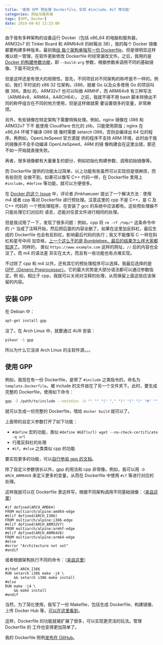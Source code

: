 ```yaml
---
title: '使用 GPP 预处理 Dockerfile，实现 #include、#if 等功能'
categories: 网站与服务端
tags: [GPP, Docker]
date: 2019-08-03 13:23:00
---
```


由于我有多种架构的设备运行 Docker（包括 x86_64 的电脑和服务器，ARM32v7 的 Tinker
Board 和 ARM64v8 的树莓派 3B），我的每个 Docker 镜像都要构建多种版本。最初我[给
每个架构单独写一份 Dockerfile][1]，但是很明显这样难以统一管理，在软件更新修改
Dockerfile 时经常漏改文件。之后，我用的是 [Docker 的构建参数功能][2]，即
`--build-arg` 参数，根据参数来调用不同的基础镜像、下载不同文件。

但是这样还是有很大的局限性。首先，不同项目对不同架构的称呼是不一样的。例如，我们
平时说的 x86 32 位架构，i386，就被 Go 以及众多使用 Go 的项目叫做 386。类似
的，ARM32v7 也可以叫做 ARMHF，而 ARM64v8 有三种写法（ARM64v8，ARM64，AARCH64）。
之前，我就不得不用 bash 脚本转换出不同的称呼组合在不同的地方使用，但是这样做就需
要设置很多的变量，非常麻烦。

另外，有些镜像在特定架构下需要特殊处理。例如，nginx 镜像在 i386 和 ARM32v7 下不
能使用 Cloudflare 优化的 zlib，只能使用原版；nginx 在 x86_64 环境下编译 i386 镜
像时需要 setarch i386，否则会编译出 64 位的程序。再例如，OpenLiteSpeed 官方源提
供的程序不支持 ARM 环境，此时由于我的镜像并不会手动编译 OpenLiteSpeed，ARM 的镜
像构建会在这里出错，那还不如一开始就直接失败。

再者，很多镜像都有大量重复的部分，例如初始化构建参数、调用初始镜像等。

而 Dockerfile 提供的功能太过简单，以上功能有些虽然可以实现但是很麻烦，而有些则完
全做不到。如果可以像写 C++ 代码一样，在 Dockerfile 里用上 `#include`，`#define`
等功能，就可以方便很多。

在 [Docker 的这个 Issue][3] 中，评论者 jfinkhaeuser 提出了一个解决方法：使用 m4
或者 cpp 等对 Dockerfile 进行预处理。注意这里的 cpp 不是 C++，是 C 及 C++ 代码的
一个预处理程序，在安装了 gcc 的系统中应该都有。这些预处理器不只能处理它们对应的
语言，还能对任意文件进行相同的处理。

但是我试用了一下，发现了很多问题：例如，cpp 将 `rm -rf /tmp/*` 这条命令中的 `/*`
当成了注释开始，然后把后面的内容全删了。如果在这里加反斜杠，最后生成的
Dockerfile 也会有反斜杠，影响最后代码的执行；我又不能像写 C 一样在斜杠和星号中间
加空格，[上一个这么干的是 Bumblebee，最后的结果怎么样大家都知道了][4]。同样的，
类似 `https://www.example.com` 这样的网址，`//` 后的内容也全没了。而 m4 的语法差
异实在太大，而且有一些功能也有点难实现。

不过除了 cpp 和 m4 以外，还有其它的预处理程序可以选择。我最后选择的是
[GPP（Generic Preprocessor）][5]。它的最大优势是大部分语法都可以通过参数指定。例
如，相比于 cpp，我就可以关闭对注释的处理，从而保留上面这些应该保留的内容。

## 安装 GPP

在 Debian 中：

```bash
apt-get install gpp
```

没了。在 Arch Linux 中，就要通过 AUR 安装：

```bash
pikaur -S gpp
```

所以为什么它没进 Arch Linux 的主软件源。。。

## 使用 GPP

例如，我现在有一份 Dockerfile，是带了 `#include` 之类指令的，命名为
`template.Dockerfile`。被 include 的文件放在了另一个文件夹下。此时，要生成完整的
Dockerfile，使用如下命令：

```bash
gpp -I /path/to/include --nostdinc -U "" "" "(" "," ")" "(" ")" "#" "" -M "#" "\n" " " " " "\n" "(" ")" +c "\\\n" "" -o Dockerfile /path/to/template.Dockerfile
```

就可以生成一份完整的 Dockerfile，喂给 `docker build` 就可以了。

上面带的自定义参数打开了如下功能：

-   `#define` 宏的功能，类似
    `#define WGET(url) wget --no-check-certificate -q url`
-   行尾反斜杠的处理
-   `#if`，`#else` 之类类似 cpp 的功能

要实现更多的功能，可以[自行参阅 gpp 的文档][6]。

除了自定义参数很长以外，gpp 的用法和 cpp 非常像。例如，我可以用
`-D ARCH_ARM64V8` 来定义更多的变量，从而在 Dockerfile 中使用 `#if` 等进行对应的
处理。

这样我就可以在 Dockerfile 里这样写，根据不同架构调用不同基础镜像：（[来自这
里][7]）

```docker
#if defined(ARCH_AMD64)
FROM multiarch/alpine:amd64-edge
#elif defined(ARCH_I386)
FROM multiarch/alpine:i386-edge
#elif defined(ARCH_ARM32V7)
FROM multiarch/alpine:armhf-edge
#elif defined(ARCH_ARM64V8)
FROM multiarch/alpine:arm64-edge
#else
#error "Architecture not set"
#endif
```

或者根据架构执行不同的命令：（[来自这里][8]）

```docker
#ifdef ARCH_I386
RUN setarch i386 make -j4 \
    && setarch i386 make install
#else
RUN make -j4 \
    && make install
#endif
```

当然，为了简化使用，我写了一份 Makefile，包括生成 Dockerfile、构建镜像、上传
Docker Hub 等，[可以在这里看到][9]。

这样，Dockerfile 的功能就被扩展了很多，可以实现更灵活的玩法。管理 Dockerfile 的
工作也变得更加简单了。

我的 Dockerfile 照例[发布在 GitHub][10]。

[1]:
    /article/modify-computer/build-arm-docker-image-on-x86-docker-hub-travis-automatic-build.lantian
[2]:
    /article/modify-website/docker-build-arg-multi-arch-share-one-dockerfile.lantian
[3]: https://github.com/moby/moby/issues/735#issuecomment-37273719
[4]:
    https://github.com/MrMEEE/bumblebee-Old-and-abbandoned/commit/a047be85247755cdbe0acce6f1dafc8beb84f2ac
[5]: https://files.nothingisreal.com/software/gpp/gpp.html
[6]: https://files.nothingisreal.com/software/gpp/gpp.html
[7]:
    https://github.com/xddxdd/dockerfiles/blob/f4b054c1c0736e432c329dea18669999933ff439/include/image/multiarch_alpine_edge.Dockerfile
[8]:
    https://github.com/xddxdd/dockerfiles/blob/f4b054c1c0736e432c329dea18669999933ff439/dockerfiles/nginx/template.Dockerfile
[9]:
    https://github.com/xddxdd/dockerfiles/blob/f4b054c1c0736e432c329dea18669999933ff439/Makefile
[10]:
    https://github.com/xddxdd/dockerfiles/tree/f4b054c1c0736e432c329dea18669999933ff439
